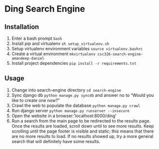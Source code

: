 Ding Search Engine
======================

Installation
------------

1. Enter a bash prompt `bash`
1. Install pip and virtualenv `sh setup_virtualenv.sh`
1. Setup virtualenv environment variables `source virtualenv.bashrc`
1. Create a virtual environment `mkvirtualenv csc326-search-engine-amandeep-daniel`
1. Install project dependencies `pip install -r requirements.txt`

Usage
-----

1. Change into search-engine directory `cd search-engine`
1. Sync django db `python manage.py syncdb` and answer no to “Would you like to create one now?"
1. Crawl the web to populate the database `python manage.py crawl`
1. Run django server `python manage.py runserver --insecure`
1. Open the website in a browser:'localhost:8000/ding'
1. Run a search from the main page to be redirected to the results page. Once the results are loaded, scroll down until to see more results. Keep scrolling until the page footer is visible and static; this means that there are no more results to load. If no results showed up, try a more general search that will definitely have some results.